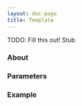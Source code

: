 ```yaml
---
layout: doc-page
title: Template
---
```


TODO: Fill this out!
Stub

### About

### Parameters

### Example





